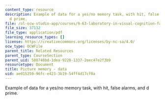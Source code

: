 ```yaml
---
content_type: resource
description: Example of data for a yes/no memory task, with hit, false alarms, and
  d prime.
file: /ol-ocw-studio-app/courses/9-63-laboratory-in-visual-cognition-fall-2009/ae01525996fce4233b1954ff4d17cf0a_MIT9_63F09_rr01.pdf
file_size: 37132
file_type: application/pdf
learning_resource_types: []
license: https://creativecommons.org/licenses/by-nc-sa/4.0/
ocw_type: OCWFile
parent_title: Related Resources
parent_type: CourseSection
parent_uid: 580748bd-1dea-9228-1337-2eec47e2f3b9
resourcetype: Document
title: Picture memory - data
uid: ae015259-96fc-e423-3b19-54ff4d17cf0a
---
```

Example of data for a yes/no memory task, with hit, false alarms, and d prime.